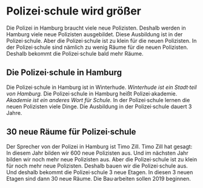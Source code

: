 # Polizei·schule wird größer

Die Polizei in Hamburg braucht viele neue Polizisten. Deshalb werden in Hamburg viele neue Polizisten ausgebildet. Diese Ausbildung ist in der Polizei·schule. Aber die Polizei·schule ist zu klein für die neuen Polizisten. In der Polizei·schule sind nämlich zu wenig Räume für die neuen Polizisten. Deshalb bekommt die Polizei·schule bald mehr Räume. 

## Die Polizei·schule in Hamburg
Die Polizei·schule in Hamburg ist in Winterhude. 
*Winterhude ist ein Stadt·teil von Hamburg.* Die Polizei·schule in Hamburg heißt Polizei·akademie. 
*Akademie ist ein anderes Wort für Schule.* In der Polizei·schule lernen die neuen Polizisten viele Dinge. Die Ausbildung in der Polizei·schule dauert 3 Jahre. 

## 30 neue Räume für Polizei·schule
Der Sprecher von der Polizei in Hamburg ist Timo Zill. Timo Zill hat gesagt: In diesem Jahr bilden wir 600 neue Polizisten aus. Und im nächsten Jahr bilden wir noch mehr neue Polizisten aus. Aber die Polizei·schule ist zu klein für noch mehr neue Polizisten. Deshalb bauen wir die Polizei·schule aus. Und deshalb bekommt die Polizei·schule 3 neue Etagen. In diesen 3 neuen Etagen sind dann 30 neue Räume. Die Bau·arbeiten sollen 2019 beginnen. 
